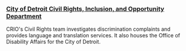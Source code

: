 ### [City of Detroit Civil Rights, Inclusion, and Opportunity Department](https://detroitmi.gov/departments/civil-rights-inclusion-opportunity-department)

CRIO's Civil Rights team investigates discrimination complaints and provides language and translation services. It also houses the Office of Disability Affairs for the City of Detroit.
